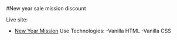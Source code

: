 #New year sale mission discount

Live site:
- [New Year Mission](https://devenamulshikder.github.io/new-year-new-mission/)
Use Technologies:
-Vanilla HTML
-Vanilla CSS
